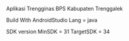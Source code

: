 Aplikasi Trengginas BPS Kabupaten Trenggalek

Build With AndroidStudio
Lang = java

SDK version
MinSDK = 31
TargetSDK = 34